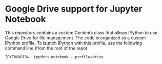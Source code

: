 # Google Drive support for Jupyter Notebook

This repository contains a custom Contents class that allows IPython to use Google Drive for file management.  The code is organized as a custom IPython profile.  To launch IPython with this profile, use the following command line (from the root of the repo)
```
IPYTHONDIR=. ipython notebook --profile=drive
```
